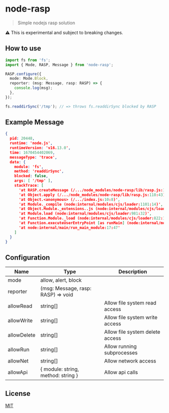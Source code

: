 # node-rasp
> Simple nodejs rasp solution

:warning: This is experimental and subject to breaking changes.

## How to use
```typescript
import fs from 'fs';
import { Mode, RASP, Message } from 'node-rasp';

RASP.configure({
  mode: Mode.Block,
  reporter: (msg: Message, rasp: RASP) => {
    console.log(msg);
  },
});

fs.readdirSync('/tmp'); // => throws fs.readdirSync blocked by RASP
```

## Example Message
```json
{
  pid: 20448,
  runtime: 'node.js',
  runtimeVersion: 'v16.13.0',
  time: 1670454402069,
  messageType: 'trace',
  data: {
    module: 'fs',
    method: 'readdirSync',
    blocked: false,
    args: [ '/tmp' ],
    stackTrace: [
      'at RASP.createMessage (/.../node_modules/node-rasp/lib/rasp.js:133:31)',
      'at Object.apply (/.../node_modules/node-rasp/lib/rasp.js:118:43)',
      'at Object.<anonymous> (/.../index.js:10:8)',
      'at Module._compile (node:internal/modules/cjs/loader:1101:14)',
      'at Object.Module._extensions..js (node:internal/modules/cjs/loader:1153:10)',
      'at Module.load (node:internal/modules/cjs/loader:981:32)',
      'at Function.Module._load (node:internal/modules/cjs/loader:822:12)',
      'at Function.executeUserEntryPoint [as runMain] (node:internal/modules/run_main:81:12)',
      'at node:internal/main/run_main_module:17:47'
    ]
  }
}
```

## Configuration
|Name|Type|Description
|-|-|-
|mode|allow, alert, block|
|reporter|(msg: Message, rasp: RASP) => void|
|allowRead|string[]|Allow file system read access
|allowWrite|string[]|Allow file system write access
|allowDelete|string[]|Allow file system delete access
|allowRun|string[]|Allow running subprocesses
|allowNet|string[]|Allow network access
|allowApi|{ module: string, method: string }|Allow api calls

## License
[MIT](LICENCE)
